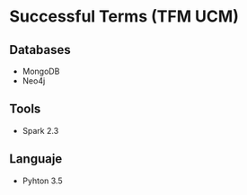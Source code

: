 # Successful Terms (TFM UCM)

## Databases
* MongoDB
* Neo4j

## Tools
* Spark 2.3

## Languaje
* Pyhton 3.5 
